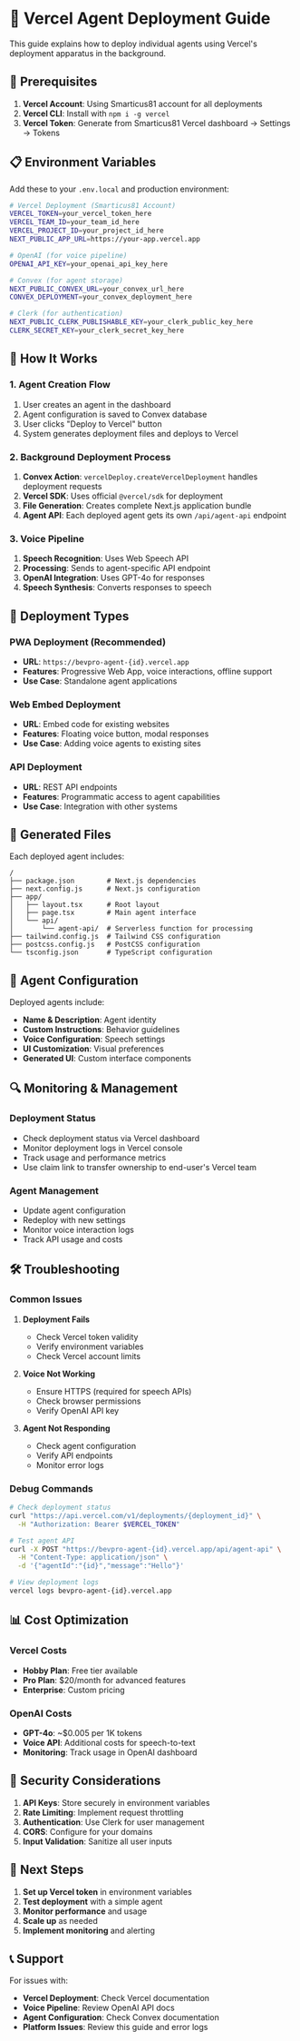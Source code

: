 # 🚀 Vercel Agent Deployment Guide

This guide explains how to deploy individual agents using Vercel's deployment apparatus in the background.

## 🔧 Prerequisites

1. **Vercel Account**: Using Smarticus81 account for all deployments
2. **Vercel CLI**: Install with `npm i -g vercel`
3. **Vercel Token**: Generate from Smarticus81 Vercel dashboard → Settings → Tokens

## 📋 Environment Variables

Add these to your `.env.local` and production environment:

```bash
# Vercel Deployment (Smarticus81 Account)
VERCEL_TOKEN=your_vercel_token_here
VERCEL_TEAM_ID=your_team_id_here
VERCEL_PROJECT_ID=your_project_id_here
NEXT_PUBLIC_APP_URL=https://your-app.vercel.app

# OpenAI (for voice pipeline)
OPENAI_API_KEY=your_openai_api_key_here

# Convex (for agent storage)
NEXT_PUBLIC_CONVEX_URL=your_convex_url_here
CONVEX_DEPLOYMENT=your_convex_deployment_here

# Clerk (for authentication)
NEXT_PUBLIC_CLERK_PUBLISHABLE_KEY=your_clerk_public_key_here
CLERK_SECRET_KEY=your_clerk_secret_key_here
```

## 🚀 How It Works

### 1. Agent Creation Flow
1. User creates an agent in the dashboard
2. Agent configuration is saved to Convex database
3. User clicks "Deploy to Vercel" button
4. System generates deployment files and deploys to Vercel

### 2. Background Deployment Process
1. **Convex Action**: `vercelDeploy.createVercelDeployment` handles deployment requests
2. **Vercel SDK**: Uses official `@vercel/sdk` for deployment
3. **File Generation**: Creates complete Next.js application bundle
4. **Agent API**: Each deployed agent gets its own `/api/agent-api` endpoint

### 3. Voice Pipeline
1. **Speech Recognition**: Uses Web Speech API
2. **Processing**: Sends to agent-specific API endpoint
3. **OpenAI Integration**: Uses GPT-4o for responses
4. **Speech Synthesis**: Converts responses to speech

## 🔄 Deployment Types

### PWA Deployment (Recommended)
- **URL**: `https://bevpro-agent-{id}.vercel.app`
- **Features**: Progressive Web App, voice interactions, offline support
- **Use Case**: Standalone agent applications

### Web Embed Deployment
- **URL**: Embed code for existing websites
- **Features**: Floating voice button, modal responses
- **Use Case**: Adding voice agents to existing sites

### API Deployment
- **URL**: REST API endpoints
- **Features**: Programmatic access to agent capabilities
- **Use Case**: Integration with other systems

## 📁 Generated Files

Each deployed agent includes:

```
/
├── package.json        # Next.js dependencies
├── next.config.js      # Next.js configuration
├── app/
│   ├── layout.tsx      # Root layout
│   ├── page.tsx        # Main agent interface
│   └── api/
│       └── agent-api/  # Serverless function for processing
├── tailwind.config.js  # Tailwind CSS configuration
├── postcss.config.js   # PostCSS configuration
└── tsconfig.json       # TypeScript configuration
```

## 🎯 Agent Configuration

Deployed agents include:

- **Name & Description**: Agent identity
- **Custom Instructions**: Behavior guidelines
- **Voice Configuration**: Speech settings
- **UI Customization**: Visual preferences
- **Generated UI**: Custom interface components

## 🔍 Monitoring & Management

### Deployment Status
- Check deployment status via Vercel dashboard
- Monitor deployment logs in Vercel console
- Track usage and performance metrics
- Use claim link to transfer ownership to end-user's Vercel team

### Agent Management
- Update agent configuration
- Redeploy with new settings
- Monitor voice interaction logs
- Track API usage and costs

## 🛠️ Troubleshooting

### Common Issues

1. **Deployment Fails**
   - Check Vercel token validity
   - Verify environment variables
   - Check Vercel account limits

2. **Voice Not Working**
   - Ensure HTTPS (required for speech APIs)
   - Check browser permissions
   - Verify OpenAI API key

3. **Agent Not Responding**
   - Check agent configuration
   - Verify API endpoints
   - Monitor error logs

### Debug Commands

```bash
# Check deployment status
curl "https://api.vercel.com/v1/deployments/{deployment_id}" \
  -H "Authorization: Bearer $VERCEL_TOKEN"

# Test agent API
curl -X POST "https://bevpro-agent-{id}.vercel.app/api/agent-api" \
  -H "Content-Type: application/json" \
  -d '{"agentId":"{id}","message":"Hello"}'

# View deployment logs
vercel logs bevpro-agent-{id}.vercel.app
```

## 📊 Cost Optimization

### Vercel Costs
- **Hobby Plan**: Free tier available
- **Pro Plan**: $20/month for advanced features
- **Enterprise**: Custom pricing

### OpenAI Costs
- **GPT-4o**: ~$0.005 per 1K tokens
- **Voice API**: Additional costs for speech-to-text
- **Monitoring**: Track usage in OpenAI dashboard

## 🔐 Security Considerations

1. **API Keys**: Store securely in environment variables
2. **Rate Limiting**: Implement request throttling
3. **Authentication**: Use Clerk for user management
4. **CORS**: Configure for your domains
5. **Input Validation**: Sanitize all user inputs

## 🚀 Next Steps

1. **Set up Vercel token** in environment variables
2. **Test deployment** with a simple agent
3. **Monitor performance** and usage
4. **Scale up** as needed
5. **Implement monitoring** and alerting

## 📞 Support

For issues with:
- **Vercel Deployment**: Check Vercel documentation
- **Voice Pipeline**: Review OpenAI API docs
- **Agent Configuration**: Check Convex documentation
- **Platform Issues**: Review this guide and error logs
